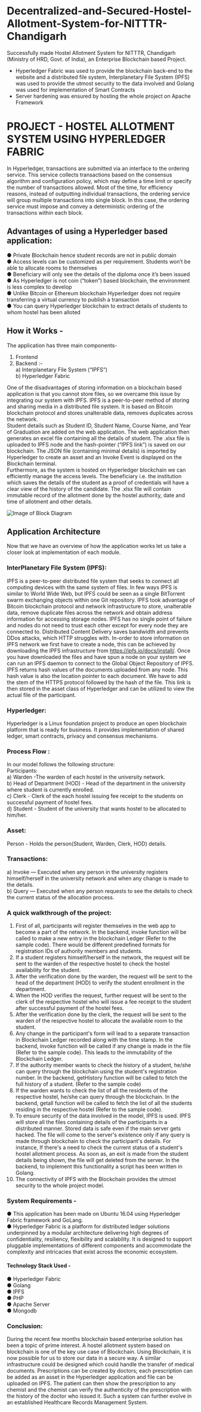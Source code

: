 # Decentralized-and-Secured-Hostel-Allotment-System-for-NITTTR-Chandigarh
Successfully made Hostel Allotment System for NITTTR, Chandigarh (Ministry of HRD, Govt. of India), an Enterprise Blockchain based Project.
- Hyperledger Fabric was used to provide the blockchain back-end to the website and a distributed file system, Interplanetary File System (IPFS) was used to provide the utmost security to the data involved and Golang was used for implementation of Smart Contracts
- Server hardening was ensured by hosting the whole project on Apache Framework

# PROJECT - HOSTEL ALLOTMENT SYSTEM USING HYPERLEDGER FABRIC
In Hyperledger, transactions are submitted via an interface to the ordering service. This service collects transactions based on the consensus algorithm and configuration policy, which may define a time limit or specify the number of transactions allowed. Most of the time, for efficiency reasons, instead of outputting individual transactions, the ordering service will group multiple transactions into single block. In this case, the ordering service must impose and convey a deterministic ordering of the transactions within each block.

## Advantages of using a Hyperledger based application:<br>
● Private Blockchain hence student records are not in public domain<br>
● Access levels can be customized as per requirement. Students won’t be able to allocate rooms to themselves<br>
● Beneficiary will only see the details of the diploma once it’s been issued<br>
● As Hyperledger is not coin (“token”) based blockchain, the environment is less complex to develop<br>
● Unlike Bitcoin or Ethereum blockchain Hyperledger does not require transferring a virtual currency to publish a transaction<br>
● You can query Hyperledger blockchain to extract details of students to whom hostel has been alloted<br>

## How it Works -
The application has three main components-
1) Frontend
2) Backend :-<br>
a) Interplanetary File System (“IPFS”)<br>
b) Hyperledger Fabric<br>

One of the disadvantages of storing information on a blockchain based application is that you cannot store files, so we overcame this issue by integrating our system with IPFS. IPFS is a peer-to-peer method of storing and sharing media in a distributed file system. It is based on Bitcoin blockchain protocol and stores unalterable data, removes duplicates across the network.<br>
Student details such as Student ID, Student Name, Course Name, and Year of Graduation are added on the web application. The web application then generates an excel file containing all the details of student. The .xlsx file is uploaded to IPFS node and the hash-pointer (“IPFS link”) is saved on our blockchain. The JSON file (containing minimal details) is imported by Hyperledger to create an asset and an Invoke Event is displayed on the Blockchain terminal.<br>
Furthermore, as the system is hosted on Hyperledger blockchain we can efficiently manage the access levels. The beneficiary i.e. the institution which saves the details of the student as a proof of credentials will have a clear view of the history of the candidate. The .xlsx file will contain immutable record of the allotment done by the hostel authority, date and time of allotment and other details.<br>

![Image of Block Diagram](https://github.com/anubansal17/Decentralized-and-Secured-Hostel-Allotment-System/blob/master/images/BlockDiagram.PNG)

## Application Architecture
Now that we have an overview of how the application works let us take a closer look at implementation of each module.<br>
### InterPlanetary File System (IPFS):<br>
IPFS is a peer-to-peer distributed file system that seeks to connect all computing devices with the same system of files. In few ways IPFS is similar to World Wide Web, but IPFS could be seen as a single BitTorrent swarm exchanging objects within one Git repository. IPFS took advantage of Bitcoin blockchain protocol and network infrastructure to store, unalterable data, remove duplicate files across the network and obtain address information for accessing storage nodes. IPFS has no single point of failure and nodes do not need to trust each other except for every node they are connected to. Distributed Content Delivery saves bandwidth and prevents DDos attacks, which HTTP struggles with. In-order to store information on IPFS network we first have to create a node, this can be achieved by downloading the IPFS infrastructure from https://ipfs.io/docs/install/. Once you have downloaded the files and have spun a node on your system we can run an IPFS daemon to connect to the Global Object Repository of IPFS. IPFS returns hash values of the documents uploaded from any node. This hash value is also the location pointer to each document. We have to add the stem of the HTTPS protocol followed by the hash of the file. This link is then stored in the asset class of Hyperledger and can be utilized to view the actual file of the participant.
### Hyperledger:<br>
Hyperledger is a Linux foundation project to produce an open blockchain platform that is ready for business. It provides implementation of shared ledger, smart contracts, privacy and consensus mechanisms.<br>

### Process Flow :
In our model follows the following structure:<br>
Participants:<br>
a) Warden -The warden of each hostel in the university network.<br>
b) Head of Department (HOD) - Head of the department in the university where student is currently enrolled.<br>
c) Clerk - Clerk of the each hostel issuing fee receipt to the students on successful payment of hostel fees.<br>
d) Student - Student of the university that wants hostel to be allocated to him/her.<br>
### Asset:
Person - Holds the person(Student, Warden, Clerk, HOD) details.
### Transactions:
a) Invoke — Executed when any person in the university registers himself/herself in the university network and when any change is made to the details.<br>
b) Query — Executed when any person requests to see the details to check the current status of the allocation process.<br>

### A quick walkthrough of the project:
1. First of all, participants will register themselves in the web app to become a part of the network. In the backend, invoke function will be called to make a new entry in the blockchain Ledger (Refer to the sample code). There would be different predefined formats for registration IDs of authority members and students.<br>
2. If a student registers himself/herself in the network, the request will be sent to the warden of the respective hostel to check the hostel availability for the student.<br>
3. After the verification done by the warden, the request will be sent to the head of the department (HOD) to verify the student enrollment in the department.<br>
4. When the HOD verifies the request, further request will be sent to the clerk of the respective hostel who will issue a fee receipt to the student after successful payment of the hostel fees.<br>
5. After the verification done by the clerk, the request will be sent to the warden of the respective hostel to allocate the available room to the student.<br>
6. Any change in the participant's form will lead to a separate transaction in Blockchain Ledger recorded along with the time stamp. In the backend, invoke function will be called if any change is made in the file (Refer to the sample code). This leads to the immutability of the Blockchain Ledger.<br>
7. If the authority member wants to check the history of a student, he/she can query through the blockchain using the student's registration number. In the backend, getHistory function will be called to fetch the full history of a student. (Refer to the sample code)<br>
8. If the warden wants to check the list of all the residents of the respective hostel, he/she can query through the blockchain. In the backend, getall function will be called to fetch the list of all the students residing in the respective hostel (Refer to the sample code).<br>
9. To ensure security of the data involved in the model, IPFS is used. IPFS will store all the files containing details of the participants in a distributed manner. Stored data is safe even if the main server gets hacked. The file will come to the server's existence only if any query is made through blockchain to check the participant's details. For instance, If there's a need to check the current status of a student's hostel allotment process. As soon as, an exit is made from the student details being shown, the file will get deleted from the server. In the backend, to implement this functionality a script has been written in Golang.<br>
10. The connectivity of IPFS with the Blockchain provides the utmost security to the whole project model.<br>

### System Requirements -
● This application has been made on Ubuntu 16.04 using Hyperledger
Fabric framework and GoLang.<br>
● Hyperledger Fabric is a platform for distributed ledger solutions underpinned by a modular architecture delivering high degrees of
confidentiality, resiliency, flexibility and scalability. It is designed to support pluggable implementations of different components and accommodate the complexity and intricacies that exist across the economic ecosystem.<br>

#### Technology Stack Used -
● Hyperledger Fabric<br>
● Golang<br>
● IPFS<br>
● PHP<br>
● Apache Server<br>
● Mongodb<br>

### Conclusion:
During the recent few months blockchain based enterprise solution has been a topic of prime interest. A hostel allotment system based on
blockchain is one of the key use case of Blockchain. Using Blockchain, it is now possible for us to store our data in a secure way.
A similar infrastructure could be designed which could handle the transfer of medical documents. Prescriptions can be created by doctors; each prescription can be added as an asset in the Hyperledger application and file can be uploaded on IPFS. The patient can then show the prescription to any chemist and the chemist can verify the authenticity of the prescription with the history of the doctor who issued it. Such a system can further evolve in an established Healthcare Records Management System.
